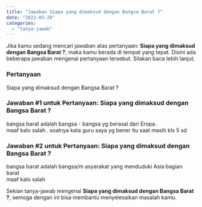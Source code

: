 ```yaml
---
title: "Jawaban Siapa yang dimaksud dengan Bangsa Barat ?"
date: "2022-03-28"
categories: 
  - "tanya-jawab"
---
```


Jika kamu sedang mencari jawaban atas pertanyaan: **Siapa yang dimaksud dengan Bangsa Barat ?**, maka kamu berada di tempat yang tepat. Disini ada beberapa jawaban mengenai pertanyaan tersebut. Silakan baca lebih lanjut.

### Pertanyaan

Siapa yang dimaksud dengan Bangsa Barat ?

### Jawaban #1 untuk Pertanyaan: Siapa yang dimaksud dengan Bangsa Barat ?

bangsa barat adalah bangsa - bangsa yg berasal dari Eropa .  
maaf kalo salah . soalnya kata guru saya yg bener itu saat masih kls 5 sd

### Jawaban #2 untuk Pertanyaan: Siapa yang dimaksud dengan Bangsa Barat ?

bangsa barat adalah bangsa/m asyarakat yang menduduki Asia bagian barat  
maaf kalo salah

Sekian tanya-jawab mengenai **Siapa yang dimaksud dengan Bangsa Barat ?**, semoga dengan ini bisa membantu menyelesaikan masalah kamu.
